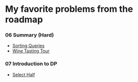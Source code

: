 # My favorite problems from the roadmap

### 06 Summary (Hard)
- [Sorting Queries](https://atcoder.jp/contests/abc217/tasks/abc217_e)
- [Wine Tasting Tour](https://training.olinfo.it/#/task/ois_wine/statement)

### 07 Introduction to DP
- [Select Half](https://atcoder.jp/contests/abc162/tasks/abc162_f)
